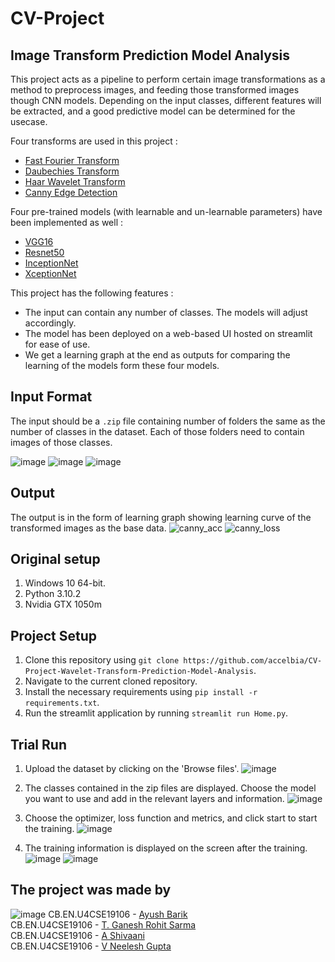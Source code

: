 # CV-Project 
## Image Transform Prediction Model Analysis
This project acts as a pipeline to perform certain image transformations as a method to preprocess images, and feeding those transformed images though CNN models. Depending on the input classes, different features will be extracted, and a good predictive model can be determined for the usecase. 

Four transforms are used in this project : 
+ [Fast Fourier Transform](https://towardsdatascience.com/fast-fourier-transform-937926e591cb)
+ [Daubechies Transform](https://medium.com/image-vision/2d-dwt-a-brief-intro-89e9ef1698e3)
+ [Haar Wavelet Transform](https://medium.com/@digitalpadm/image-compression-haar-wavelet-transform-5d7be3408aa)
+ [Canny Edge Detection](https://medium.com/simply-dev/what-is-canny-edge-detection-cfefa272a8d0)

Four pre-trained models (with learnable and un-learnable parameters) have been implemented as well : 
+ [VGG16](https://arxiv.org/abs/1409.1556)
+ [Resnet50](https://arxiv.org/abs/1512.03385)
+ [InceptionNet](https://arxiv.org/abs/1409.4842)
+ [XceptionNet](https://arxiv.org/abs/1610.02357)

This project has the following features : 
+ The input can contain any number of classes. The models will adjust accordingly.
+ The model has been deployed on a web-based UI hosted on streamlit for ease of use.
+ We get a learning graph at the end as outputs for comparing the learning of the models form these four models.

## Input Format
The input should be a `.zip` file containing number of folders the same as the number of classes in the dataset. Each of those folders need to contain images of those classes.

![image](https://user-images.githubusercontent.com/67522615/204631834-c1ce72f0-785d-4437-89dd-28408e70768b.png)
![image](https://user-images.githubusercontent.com/67522615/204631879-eed4a164-8716-4b3c-abb0-9a5f0bb6dc77.png)
![image](https://user-images.githubusercontent.com/67522615/204631928-3c6dbcb2-08e0-4c0d-ac5a-7f95b5da6566.png)

## Output
The output is in the form of learning graph showing learning curve of the transformed images as the base data.
![canny_acc](https://user-images.githubusercontent.com/67522615/204634672-8a451155-a382-4f71-94bb-111f4edc3e23.png)
![canny_loss](https://user-images.githubusercontent.com/67522615/204634682-cfe85fe6-c9fd-4824-93c9-c735ceb07784.png)

## Original setup
1. Windows 10 64-bit.
2. Python 3.10.2
3. Nvidia GTX 1050m

## Project Setup
1. Clone this repository using `git clone https://github.com/accelbia/CV-Project-Wavelet-Transform-Prediction-Model-Analysis`.
2. Navigate to the current cloned repository.
3. Install the necessary requirements using `pip install -r requirements.txt`.
4. Run the streamlit application by running `streamlit run Home.py`.

## Trial Run 

1. Upload the dataset by clicking on the 'Browse files'.
   ![image](https://user-images.githubusercontent.com/67522615/204639170-4453fa21-81c7-413c-a215-632aa2d1890c.png)

2. The classes contained in the zip files are displayed. Choose the model you want to use and add in the relevant layers and information.
   ![image](https://user-images.githubusercontent.com/67522615/204639958-51e233d2-e07d-47f7-a5b0-6fa10c946011.png)
   
3. Choose the optimizer, loss function and metrics, and click start to start the training. 
   ![image](https://user-images.githubusercontent.com/67522615/204840649-cc046400-a73e-4bbb-ba04-c0e7ae3fd7d1.png)

4. The training information is displayed on the screen after the training.
   ![image](https://user-images.githubusercontent.com/67522615/204842181-a9a2d408-9010-4f8c-bf4a-21071cb45d0d.png)
   ![image](https://user-images.githubusercontent.com/67522615/204842251-96eb45b5-f216-4ac5-9062-48aa963d726b.png)

## The project was made by 
![image](https://user-images.githubusercontent.com/67522615/204845805-fca60e69-f562-4941-8614-8bf76291e678.png)
CB.EN.U4CSE19106 - [Ayush Barik](http://github.com/accelbia)</br>
CB.EN.U4CSE19106 - [T. Ganesh Rohit Sarma](http://github.com/roathena)</br>
CB.EN.U4CSE19106 - [A Shivaani](http://github.com/ShivaaniAnand)</br>
CB.EN.U4CSE19106 - [V Neelesh Gupta](http://github.com/vayigandlaneelesh)
